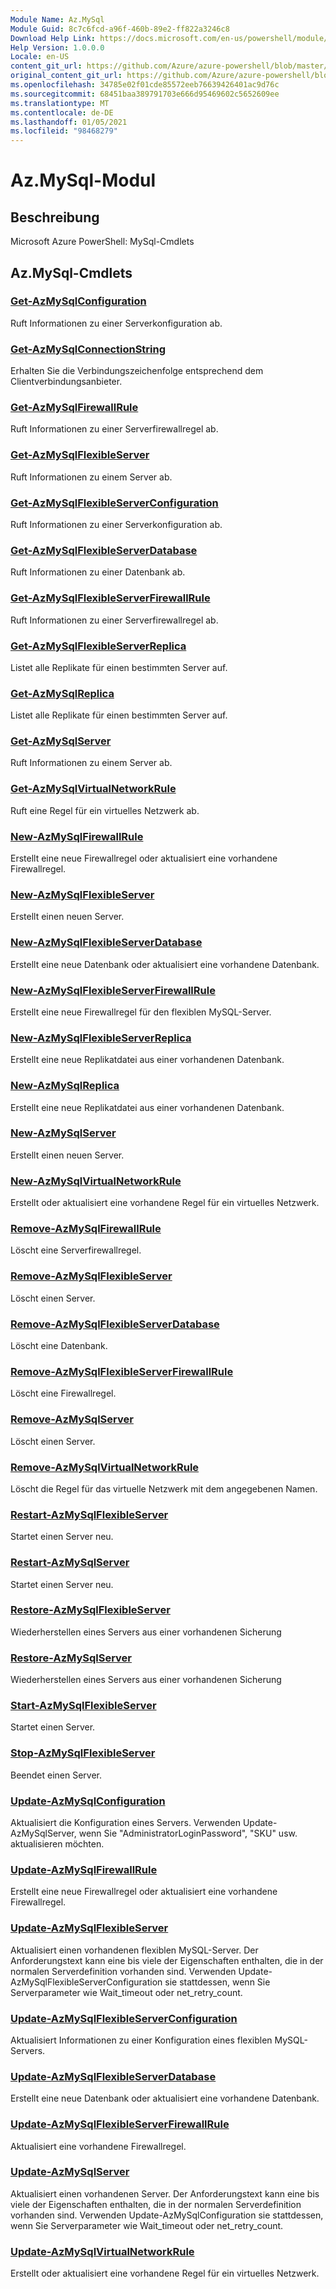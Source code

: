 ```yaml
---
Module Name: Az.MySql
Module Guid: 8c7c6fcd-a96f-460b-89e2-ff822a3246c8
Download Help Link: https://docs.microsoft.com/en-us/powershell/module/az.mysql
Help Version: 1.0.0.0
Locale: en-US
content_git_url: https://github.com/Azure/azure-powershell/blob/master/src/MySql/help/Az.MySql.md
original_content_git_url: https://github.com/Azure/azure-powershell/blob/master/src/MySql/help/Az.MySql.md
ms.openlocfilehash: 34785e02f01cde85572eeb76639426401ac9d76c
ms.sourcegitcommit: 68451baa389791703e666d95469602c5652609ee
ms.translationtype: MT
ms.contentlocale: de-DE
ms.lasthandoff: 01/05/2021
ms.locfileid: "98468279"
---
```

# Az.MySql-Modul
## Beschreibung
Microsoft Azure PowerShell: MySql-Cmdlets

## Az.MySql-Cmdlets
### [Get-AzMySqlConfiguration](Get-AzMySqlConfiguration.md)
Ruft Informationen zu einer Serverkonfiguration ab.

### [Get-AzMySqlConnectionString](Get-AzMySqlConnectionString.md)
Erhalten Sie die Verbindungszeichenfolge entsprechend dem Clientverbindungsanbieter.

### [Get-AzMySqlFirewallRule](Get-AzMySqlFirewallRule.md)
Ruft Informationen zu einer Serverfirewallregel ab.

### [Get-AzMySqlFlexibleServer](Get-AzMySqlFlexibleServer.md)
Ruft Informationen zu einem Server ab.

### [Get-AzMySqlFlexibleServerConfiguration](Get-AzMySqlFlexibleServerConfiguration.md)
Ruft Informationen zu einer Serverkonfiguration ab.

### [Get-AzMySqlFlexibleServerDatabase](Get-AzMySqlFlexibleServerDatabase.md)
Ruft Informationen zu einer Datenbank ab.

### [Get-AzMySqlFlexibleServerFirewallRule](Get-AzMySqlFlexibleServerFirewallRule.md)
Ruft Informationen zu einer Serverfirewallregel ab.

### [Get-AzMySqlFlexibleServerReplica](Get-AzMySqlFlexibleServerReplica.md)
Listet alle Replikate für einen bestimmten Server auf.

### [Get-AzMySqlReplica](Get-AzMySqlReplica.md)
Listet alle Replikate für einen bestimmten Server auf.

### [Get-AzMySqlServer](Get-AzMySqlServer.md)
Ruft Informationen zu einem Server ab.

### [Get-AzMySqlVirtualNetworkRule](Get-AzMySqlVirtualNetworkRule.md)
Ruft eine Regel für ein virtuelles Netzwerk ab.

### [New-AzMySqlFirewallRule](New-AzMySqlFirewallRule.md)
Erstellt eine neue Firewallregel oder aktualisiert eine vorhandene Firewallregel.

### [New-AzMySqlFlexibleServer](New-AzMySqlFlexibleServer.md)
Erstellt einen neuen Server.

### [New-AzMySqlFlexibleServerDatabase](New-AzMySqlFlexibleServerDatabase.md)
Erstellt eine neue Datenbank oder aktualisiert eine vorhandene Datenbank.

### [New-AzMySqlFlexibleServerFirewallRule](New-AzMySqlFlexibleServerFirewallRule.md)
Erstellt eine neue Firewallregel für den flexiblen MySQL-Server.

### [New-AzMySqlFlexibleServerReplica](New-AzMySqlFlexibleServerReplica.md)
Erstellt eine neue Replikatdatei aus einer vorhandenen Datenbank.

### [New-AzMySqlReplica](New-AzMySqlReplica.md)
Erstellt eine neue Replikatdatei aus einer vorhandenen Datenbank.

### [New-AzMySqlServer](New-AzMySqlServer.md)
Erstellt einen neuen Server.

### [New-AzMySqlVirtualNetworkRule](New-AzMySqlVirtualNetworkRule.md)
Erstellt oder aktualisiert eine vorhandene Regel für ein virtuelles Netzwerk.

### [Remove-AzMySqlFirewallRule](Remove-AzMySqlFirewallRule.md)
Löscht eine Serverfirewallregel.

### [Remove-AzMySqlFlexibleServer](Remove-AzMySqlFlexibleServer.md)
Löscht einen Server.

### [Remove-AzMySqlFlexibleServerDatabase](Remove-AzMySqlFlexibleServerDatabase.md)
Löscht eine Datenbank.

### [Remove-AzMySqlFlexibleServerFirewallRule](Remove-AzMySqlFlexibleServerFirewallRule.md)
Löscht eine Firewallregel.

### [Remove-AzMySqlServer](Remove-AzMySqlServer.md)
Löscht einen Server.

### [Remove-AzMySqlVirtualNetworkRule](Remove-AzMySqlVirtualNetworkRule.md)
Löscht die Regel für das virtuelle Netzwerk mit dem angegebenen Namen.

### [Restart-AzMySqlFlexibleServer](Restart-AzMySqlFlexibleServer.md)
Startet einen Server neu.

### [Restart-AzMySqlServer](Restart-AzMySqlServer.md)
Startet einen Server neu.

### [Restore-AzMySqlFlexibleServer](Restore-AzMySqlFlexibleServer.md)
Wiederherstellen eines Servers aus einer vorhandenen Sicherung

### [Restore-AzMySqlServer](Restore-AzMySqlServer.md)
Wiederherstellen eines Servers aus einer vorhandenen Sicherung

### [Start-AzMySqlFlexibleServer](Start-AzMySqlFlexibleServer.md)
Startet einen Server.

### [Stop-AzMySqlFlexibleServer](Stop-AzMySqlFlexibleServer.md)
Beendet einen Server.

### [Update-AzMySqlConfiguration](Update-AzMySqlConfiguration.md)
Aktualisiert die Konfiguration eines Servers.
Verwenden Update-AzMySqlServer, wenn Sie "AdministratorLoginPassword", "SKU" usw. aktualisieren möchten.

### [Update-AzMySqlFirewallRule](Update-AzMySqlFirewallRule.md)
Erstellt eine neue Firewallregel oder aktualisiert eine vorhandene Firewallregel.

### [Update-AzMySqlFlexibleServer](Update-AzMySqlFlexibleServer.md)
Aktualisiert einen vorhandenen flexiblen MySQL-Server.
Der Anforderungstext kann eine bis viele der Eigenschaften enthalten, die in der normalen Serverdefinition vorhanden sind.
Verwenden Update-AzMySqlFlexibleServerConfiguration sie stattdessen, wenn Sie Serverparameter wie Wait_timeout oder net_retry_count.

### [Update-AzMySqlFlexibleServerConfiguration](Update-AzMySqlFlexibleServerConfiguration.md)
Aktualisiert Informationen zu einer Konfiguration eines flexiblen MySQL-Servers.

### [Update-AzMySqlFlexibleServerDatabase](Update-AzMySqlFlexibleServerDatabase.md)
Erstellt eine neue Datenbank oder aktualisiert eine vorhandene Datenbank.

### [Update-AzMySqlFlexibleServerFirewallRule](Update-AzMySqlFlexibleServerFirewallRule.md)
Aktualisiert eine vorhandene Firewallregel.

### [Update-AzMySqlServer](Update-AzMySqlServer.md)
Aktualisiert einen vorhandenen Server.
Der Anforderungstext kann eine bis viele der Eigenschaften enthalten, die in der normalen Serverdefinition vorhanden sind.
Verwenden Update-AzMySqlConfiguration sie stattdessen, wenn Sie Serverparameter wie Wait_timeout oder net_retry_count.

### [Update-AzMySqlVirtualNetworkRule](Update-AzMySqlVirtualNetworkRule.md)
Erstellt oder aktualisiert eine vorhandene Regel für ein virtuelles Netzwerk.

